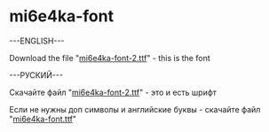 # mi6e4ka-font
<p>---ENGLISH---
<p>Download the file "<a href="https://github.com/mi6e4ka/mi6e4ka-font/blob/master/mi6e4ka-font-2.ttf?raw=true">mi6e4ka-font-2.ttf</a>" - this is the font
<p>---РУСКИЙ---
<p>Скачайте файл "<a href="https://github.com/mi6e4ka/mi6e4ka-font/blob/master/mi6e4ka-font-2.ttf?raw=true">mi6e4ka-font-2.ttf</a>" - это и есть шрифт
<p>Если не нужны доп символы и английские буквы - скачайте файл "<a href="https://github.com/mi6e4ka/mi6e4ka-font/blob/master/mi6e4ka-font.ttf?raw=true">mi6e4ka-font.ttf</a>"
